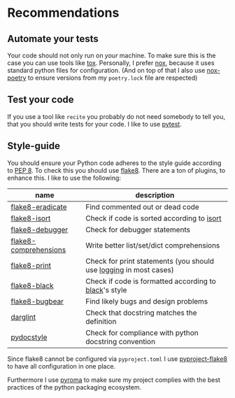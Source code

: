 # Recommendations

## Automate your tests

Your code should not only run on _your_ machine. To make sure this is the case you can use tools like [tox](https://christophergs.com/python/2020/04/12/python-tox-why-use-it-and-tutorial/).
Personally, I prefer [nox](https://nox.thea.codes/en/stable/), because it uses standard python files for configuration. 
(And on top of that I also use [nox-poetry](https://github.com/cjolowicz/nox-poetry) to ensure versions from my `poetry.lock` file are respected)

## Test your code

If you use a tool like `recite` you probably do not need somebody to tell you, that you should write tests for your code. I like to use [pytest](https://docs.pytest.org/en/6.2.x/index.html).

## Style-guide

You should ensure your Python code adheres to the style guide according to [PEP 8](https://pep8.org/). To check this you should use [flake8](https://flake8.pycqa.org/en/latest/index.html).
There are a ton of plugins, to enhance this. I like to use the following:

name | description
-----|------------
[flake8-eradicate](https://github.com/wemake-services/flake8-eradicate) | Find commented out or dead code
[flake8-isort](https://github.com/gforcada/flake8-isort) | Check if code is sorted according to [isort](https://github.com/PyCQA/isort)
[flake8-debugger](https://github.com/jbkahn/flake8-debugger) | Check for debugger statements
[flake8-comprehensions](https://github.com/adamchainz/flake8-comprehensions) | Write better list/set/dict comprehensions
[flake8-print](https://github.com/JBKahn/flake8-print) | Check for print statements (you should use [logging](https://docs.python.org/3/howto/logging.html) in most cases)
[flake8-black](https://github.com/peterjc/flake8-black) | Check if code is formatted according to [black](https://github.com/psf/black)'s style
[flake8-bugbear](https://github.com/PyCQA/flake8-bugbear) | Find likely bugs and design problems
[darglint](https://github.com/terrencepreilly/darglint) | Check that docstring matches the definition
[pydocstyle](https://github.com/PyCQA/pydocstyle) | Check for compliance with python docstring convention

Since flake8 cannot be configured via `pyproject.toml` I use [pyproject-flake8](https://github.com/csachs/pyproject-flake8) to have all configuration in one place.

Furthermore I use [pyroma](https://github.com/regebro/pyroma) to make sure my project complies with the best practices of the python packaging ecosystem.
